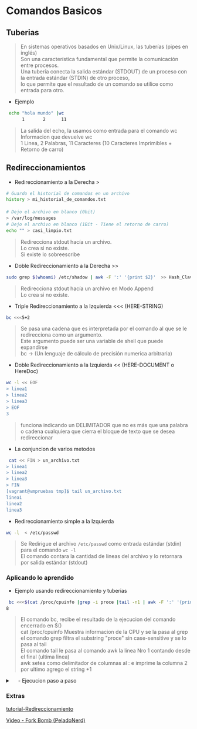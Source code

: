 # Comandos Basicos


## Tuberias
> En sistemas operativos basados en Unix/Linux, las tuberías (pipes en inglés) </br>
> Son una característica fundamental que permite la comunicación entre procesos. </br>
> Una tubería conecta la salida estándar (STDOUT) de un proceso con la entrada estándar (STDIN) de otro proceso, </br>
> lo que permite que el resultado de un comando se utilice como entrada para otro.

- Ejemplo 
```sh
 echo "hola mundo" |wc
      1       2      11
```
> La salida del echo, la usamos como entrada para el comando wc </br>
> Informacion que devuelve wc </br>
> 1 Linea, 2 Palabras, 11 Caracteres (10 Caracteres Imprimibles + Retorno de carro)

## Redireccionamientos

- Redireccionamiento a la Derecha  >
```sh
# Guardo el historial de comandos en un archivo
history > mi_historial_de_comandos.txt

# Dejo el archivo en blanco (0bit)
> /var/log/messages
# Dejo el archivo en blanco (1Bit - Tiene el retorno de carro)
echo "" > casi_limpio.txt
```
> Redirecciona stdout hacía un archivo. </br>
> Lo crea si no existe. </br>
> Si existe lo sobreescribe 

- Doble Redireccionamiento a la Derecha  >>
```sh
sudo grep $(whoami) /etc/shadow | awk -F ':' '{print $2}'  >> Hash_Clave_mi_Usuario.txt
```
> Redirecciona stdout hacía un archivo en Modo Append  </br>
> Lo crea si no existe.


- Triple Redireccionamiento a la Izquierda  <<<  (HERE-STRING)
```sh
bc <<<5+2
```
> Se pasa una cadena que es interpretada por el comando al que se le redirecciona como un argumento.  </br>
> Este argumento puede ser una variable de shell que puede expandirse </br>
> bc -> (Un lenguaje de cálculo de precisión numerica arbitraria) 

- Doble Redireccionamiento a la Izquierda  <<  (HERE-DOCUMENT o HereDoc)
```sh
wc -l << EOF
> linea1
> linea2
> linea3
> EOF
3
```
>  funciona indicando un DELIMITADOR que no es más que una palabra o cadena cualquiera que cierra el bloque de texto que se desea redireccionar </br>

- La conjuncion de varios metodos
```sh
 cat << FIN > un_archivo.txt
> linea1
> linea2
> linea3
> FIN
[vagrant@vmpruebas tmp]$ tail un_archivo.txt
linea1
linea2
linea3
```

- Redireccionamiento simple a la Izquierda
```sh
wc -l  < /etc/passwd
```
> Se Redirigue el archivo  `/etc/passwd` como entrada estándar (stdin) para el comando  `wc -l`   </br>
> El comando contara la cantidad de lineas del archivo y lo retornara por salida estándar (stdout) 




### Aplicando lo aprendido
- Ejemplo  usando redireccionamiento y tuberias
```sh
 bc <<<$(cat /proc/cpuinfo |grep -i proce |tail -n1 | awk -F ':' '{print $2}')+1
8
```
> El comando bc, recibe el resultado de la ejecucion del comando encerrado en $() </br>
> cat /proc/cpuinfo  Muestra informacion de la CPU y se la pasa al grep  </br>
> el comando grep filtra el substring "proce" sin case-sensitive  y se lo pasa al tail  </br>
> El comando tail le pasa al comando awk la linea Nro 1 contando desde el final (ultima linea)  </br>
> awk setea como delimitador de columnas al : e imprime la columna 2  </br>
> por ultimo agrego el string +1 
   <details>
     <summary>&emsp; <Mostrar/Ocultar> - Ejecucion paso a paso</summary>
   <div>
   <table>
      <tr>
         <td><img src="../.img/Redireccionamiento_Tuberias.png" width="90%" align="center"></td>
      </tr>
   </table>
   </div>
   </details>



### Extras
[tutorial-Redireccionamiento](https://www.linuxtotal.com.mx/index.php?cont=redireccionamiento-en-linux)

[Video - Fork Bomb (PeladoNerd)](https://www.youtube.com/watch?v=N_BBuB9v2_I)
